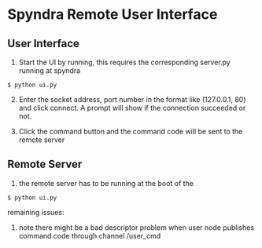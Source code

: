 # Spyndra Remote User Interface

## User Interface
1. Start the UI by running, this requires the corresponding server.py running at spyndra
```
$ python ui.py
```

2. Enter the socket address, port number in the format like (127.0.0.1, 80) and click connect. 
A prompt will show if the connection succeeded or not.

3. Click the command button and the command code will be sent to the remote server

## Remote Server
1. the remote server has to be running at the boot of the 
```
$ python ui.py
```

remaining issues:
1. note there might be a bad descriptor problem when user node publishes command code through channel /user_cmd 